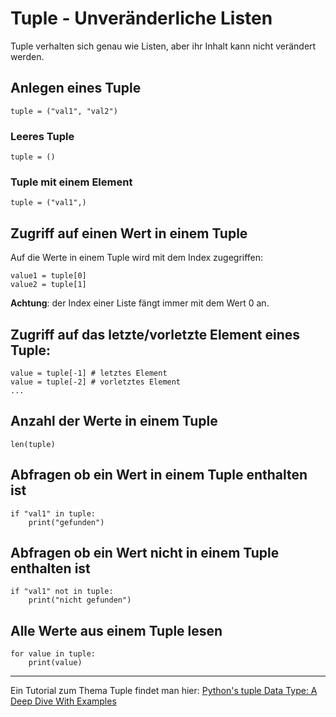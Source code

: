 # Tuple - Unveränderliche Listen
Tuple verhalten sich genau wie Listen, aber ihr Inhalt kann nicht verändert werden.

## Anlegen eines Tuple
    tuple = ("val1", "val2")

### Leeres Tuple

    tuple = ()

### Tuple mit einem Element

    tuple = ("val1",)

## Zugriff auf einen Wert in einem Tuple
Auf die Werte in einem Tuple wird mit dem Index zugegriffen:

    value1 = tuple[0]
    value2 = tuple[1]

__Achtung__: der Index einer Liste fängt immer mit dem Wert 0 an.

## Zugriff auf das letzte/vorletzte Element eines Tuple:

    value = tuple[-1] # letztes Element
    value = tuple[-2] # vorletztes Element
    ...

## Anzahl der Werte in einem Tuple

    len(tuple)

## Abfragen ob ein Wert in einem Tuple enthalten ist

    if "val1" in tuple:
        print("gefunden")

## Abfragen ob ein Wert nicht in einem Tuple enthalten ist

    if "val1" not in tuple:
        print("nicht gefunden")

## Alle Werte aus einem Tuple lesen

    for value in tuple:
        print(value)

---

Ein Tutorial zum Thema Tuple findet man hier: 
[Python's tuple Data Type: A Deep Dive With Examples](https://realpython.com/python-tuple/)
